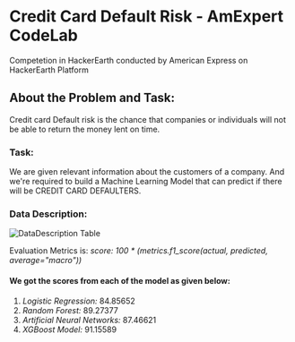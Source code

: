 # Credit Card Default Risk - AmExpert CodeLab
 Competetion in HackerEarth conducted by American Express on HackerEarth Platform
<br>

## About the Problem and Task:
Credit card Default risk is the chance that companies or individuals will not be able to return the money lent on time.

### Task:
We are given relevant information about the customers of a company. And we're required to build a Machine Learning Model that can predict if there will be CREDIT CARD DEFAULTERS.

### Data Description:
![DataDescription Table](https://user-images.githubusercontent.com/87663244/147392350-2509c716-1814-401b-83bd-fe7b311d5649.png)

Evaluation Metrics is:
*score: 100 * (metrics.f1_score(actual, predicted, average="macro"))*

#### We got the scores from each of the model as given below:
1. <i>Logistic Regression:</i> 84.85652
2. <i>Random Forest:</i> 89.27377
3. <i>Artificial Neural Networks:</i> 87.46621
4. <i>XGBoost Model:</i> 91.15589
